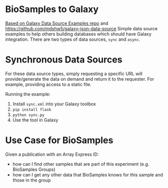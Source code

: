 # BioSamples to Galaxy
[Based on Galaxy Data Source Examples repo](https://github.com/erasche/galaxy-data_source-examples/tree/master/flask) and https://github.com/mdshw5/galaxy-json-data-source
Simple data source examples to help others building databases which should have Galaxy integration. There are two types of data sources, `sync` and `async`. 

# Synchronous Data Sources

For these data source types, simply requesting a specific URL will provide/generate the data on demand and return it to the requester. For example, providing access to a static file.

Running the example:

1. Install `sync.xml` into your Galaxy toolbox
2. `pip install flask`
3. `python sync.py`
4. Use the tool in Galaxy

# Use Case for BioSamples
Given a publication with an Array Express ID: 
- how can I find other samples that are part of this experiment (e.g. BioSamples Groups)
- how can I get any other data that BioSamples knows for this sample and those in the group

